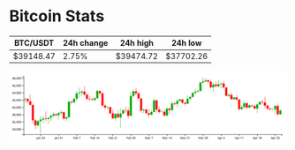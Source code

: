 # Bitcoin Stats

BTC/USDT|24h change|24h high|24h low|
|---|---|---|---|
|$39148.47|2.75%|$39474.72|$37702.26|

<img src="./chart.svg">
